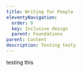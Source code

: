 ```yaml
---
title: Writing for People
eleventyNavigation:
  order: 0
  key: Inclusive design
  parent: Foundations
parent: Content
description: Testing testy
---
```

testing this